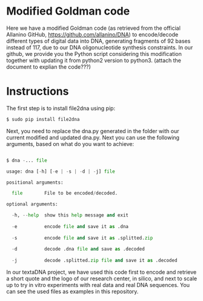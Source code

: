# Modified Goldman code
Here we have a modified Goldman code (as retrieved from the official Allanino GitHub, https://github.com/allanino/DNA) to encode/decode different types of digital data into DNA, generating fragments of 92 bases instead of 117, due to our DNA oligonucleotide synthesis constraints. 
In our github, we provide you the Python script considering this modification together with updating it from python2 version to python3. 
(attach the document to explian the code???)

# Instructions
The first step is to install file2dna using pip:

```python
$ sudo pip install file2dna
```

Next, you need to replace the dna.py generated in the folder with our current modified and updated dna.py. Next you can use the following arguments, based on what do you want to achieve:

```python

$ dna -... file

usage: dna [-h] [-e | -s | -d | -j] file

positional arguments:

  file        File to be encoded/decoded.

optional arguments:

  -h, --help  show this help message and exit
  
  -e          encode file and save it as .dna
  
  -s          encode file and save it as .splitted.zip
  
  -d          decode .dna file and save as .decoded
  
  -j          decode .splitted.zip file and save it as .decoded

```
In our textaDNA project, we have used this code first to encode and retrieve a short quote and the logo of our research center, in silico, and next to scale up to try in vitro experiments with real data and real DNA sequences. You can see the used files as examples in this repository. 
  

